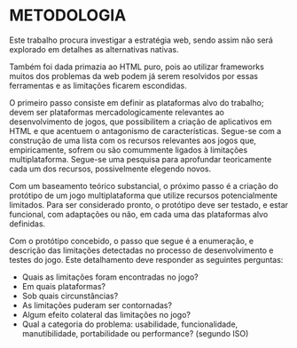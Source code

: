 
# METODOLOGIA


Este trabalho procura investigar a estratégia web, sendo assim não será explorado em detalhes as alternativas nativas.

Também foi dada primazia ao HTML puro, pois ao utilizar frameworks muitos dos problemas da web podem já serem resolvidos por essas ferramentas e as limitações ficarem escondidas.


O primeiro passo consiste em definir as plataformas alvo do trabalho; devem ser plataformas mercadologicamente relevantes ao desenvolvimento de jogos, que possibilitem a criação de aplicativos em HTML e que acentuem o antagonismo de características.
Segue-se com a construção de uma lista com os recursos relevantes aos jogos que, empiricamente, sofrem ou são comummente ligados à limitações multiplataforma. Segue-se uma pesquisa para aprofundar teoricamente cada um dos recursos, possivelmente elegendo novos.

Com um baseamento teórico substancial, o próximo passo é a criação do protótipo de um jogo multiplataforma que utilize recursos potencialmente limitados. Para ser considerado pronto, o protótipo deve ser testado, e estar funcional, com adaptações ou não, em cada uma das plataformas alvo definidas.

Com o protótipo concebido, o passo que segue é a enumeração, e descrição das limitações detectadas no processo de desenvolvimento e testes do jogo. Este detalhamento deve responder as seguintes perguntas:

- Quais as limitações foram encontradas no jogo?
- Em quais plataformas?
- Sob quais circunstâncias?
- As limitações puderam ser contornadas?
- Algum efeito colateral das limitações no jogo?
- Qual a categoria do problema: usabilidade, funcionalidade, manutibilidade, portabilidade ou performance? (segundo ISO)
